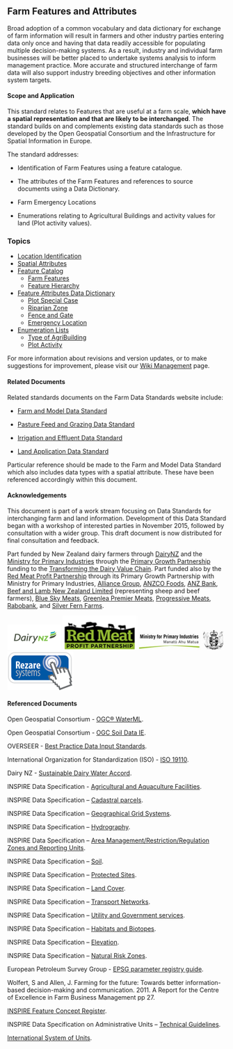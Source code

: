 ## Farm Features and Attributes

Broad adoption of a common vocabulary and data dictionary for exchange of farm information will result in farmers and other industry parties entering data only once and having that data readily accessible for populating multiple decision-making systems. As a result, industry and individual farm businesses will be better placed to undertake systems analysis to inform management practice. More accurate and structured interchange of farm data will also support industry breeding objectives and other information system targets.

#### Scope and Application

This standard relates to Features that are useful at a farm scale, **which have a spatial representation and that are likely to be interchanged**. The standard builds on and complements existing data standards such as those developed by the Open Geospatial Consortium and the Infrastructure for Spatial Information in Europe.

The standard addresses:

* Identification of Farm Features using a feature catalogue.

* The attributes of the Farm Features and references to source documents using a Data Dictionary.

* Farm Emergency Locations

* Enumerations relating to Agricultural Buildings and activity values for land (Plot activity values).

### Topics

* [Location Identification](FFADS_Location-Identification_&_Spatial-Attributes.md#Location-Identification)
* [Spatial Attributes](FFADS_Location-Identification_&_Spatial-Attributes.md#Spatial-Attributes)
* [Feature Catalog](FFADS_Feature-Catalogue.md)
  * [Farm Features](FFADS_Feature-Catalogue.md#Farm-Features)
  * [Feature Hierarchy](FFADS_Feature-Catalogue.md#Feature-Hierarchy)
* [Feature Attributes Data Dictionary](FFADS_Feature-Attributes-Data-Dictionary.md)
  * [Plot Special Case](FFADS_Feature-Attributes-Data-Dictionary.md#Plot-Special-Case-Attributes)
  * [Riparian Zone](FFADS_Feature-Attributes-Data-Dictionary.md#Riparian-Zone-Attributes)
  * [Fence and Gate](FFADS_Feature-Attributes-Data-Dictionary.md#Fence-and-Gate-Attributes)
  * [Emergency Location](FFADS_Feature-Attributes-Data-Dictionary.md#Emergency-Location-Attributes)
* [Enumeration Lists](FFADS_Enumeration-Lists.md)
  * [Type of AgriBuilding](FFA_Enumeration-Lists.md#Type-of-AgriBuilding-Value-Enumeration-List)
  * [Plot Activity](FFA_Enumeration-Lists.md#Plot-Activity-Value-Enumeration-List)

For more information about revisions and version updates, or to make suggestions for improvement, please visit our [Wiki Management](FFADS_Wiki-Management.md) page.


#### Related Documents

Related standards documents on the Farm Data Standards website include:

* [Farm and Model Data Standard](https://github.com/Datalinker-Org/Farm-Data-Standards/blob/master/Farm%20Model/README.md)

* [Pasture Feed and Grazing Data Standard](https://github.com/Datalinker-Org/Farm-Data-Standards/blob/master/Pasture%20Graze%20and%20Feed/README.md)

* [Irrigation and Effluent Data Standard](https://github.com/Datalinker-Org/Farm-Data-Standards/blob/master/Irrigation%20and%20Effluent/README.md)

* [Land Application Data Standard](https://github.com/Datalinker-Org/Farm-Data-Standards/blob/master/Land%20Application%20Standard/README.md)

Particular reference should be made to the Farm and Model Data Standard which also includes data types with a spatial attribute. These have been referenced accordingly within this document.

#### Acknowledgements

This document is part of a work stream focusing on Data Standards for interchanging farm and land information. Development of this Data Standard began with a workshop of interested parties in November 2015, followed by consultation with a wider group. This draft document is now distributed for final consultation and feedback. 

Part funded by New Zealand dairy farmers through [DairyNZ](https://www.dairynz.co.nz/) and the [Ministry for Primary Industries](https://www.mpi.govt.nz/) through the [Primary Growth Partnership](https://www.mpi.govt.nz/funding-and-programmes/sustainable-food-and-fibre-futures/primary-growth-partnership/) funding to the [Transforming the Dairy Value Chain](https://www.mpi.govt.nz/funding-and-programmes/sustainable-food-and-fibre-futures/primary-growth-partnership/completed-pgp-programmes/transforming-the-dairy-value-chain/). Part funded also by the [Red Meat Profit Partnership](https://www.rmpp.co.nz/) through its Primary Growth Partnership with Ministry for Primary Industries, [Alliance Group](https://www.alliance.co.nz/), [ANZCO Foods](https://anzcofoods.com/), [ANZ Bank](https://www.anz.com), [Beef and Lamb New Zealand Limited](https://beeflambnz.com/) (representing sheep and beef farmers), [Blue Sky Meats](https://bluesky.co.nz/), [Greenlea Premier Meats](https://www.greenlea.co.nz/), [Progressive Meats](https://www.progressivemeats.co.nz/), [Rabobank](rabobank.com), and [Silver Fern Farms](https://www.silverfernfarms.com/). 

![DairyNZLogo](https://github.com/Datalinker-Org/Farm-Data-Standards/blob/master/Images/DairyNZ.png)
![RMPPLogo](https://github.com/Datalinker-Org/Farm-Data-Standards/blob/master/Images/RMPP.png)
![MPILogo](https://github.com/Datalinker-Org/Farm-Data-Standards/blob/master/Images/MPI.png)
![RezareSystemsLogo](https://github.com/Datalinker-Org/Farm-Data-Standards/blob/master/Images/RezareSystems.png)

#### Referenced Documents 

Open Geospatial Consortium - [OGC® WaterML](http://www.opengeospatial.org/standards/waterml).

Open Geospatial Consortium - [OGC Soil Data IE](http://www.opengeospatial.org/projects/initiatives/soildataie).

OVERSEER - [Best Practice Data Input Standards](https://www.waikatoregion.govt.nz/assets/WRC/Council/Policy-and-Plans/HR/ReadProposedPlan/Overseer.pdf).

International Organization for Standardization (ISO) - [ISO 19110](https://www.iso.org/obp/ui/#iso:std:iso:19110:ed-1:v1:en).

Dairy NZ - [Sustainable Dairy Water Accord](http://www.dairynz.co.nz/media/3286407/sustainable-dairying-water-accord-2015.pdf).

INSPIRE  Data Specification - [Agricultural and Aquaculture Facilities](http://inspire.ec.europa.eu/documents/Data_Specifications/INSPIRE_DataSpecification_AF_v3.0.pdf).

INSPIRE Data Specification – [Cadastral parcels](http://inspire.ec.europa.eu/documents/Data_Specifications/INSPIRE_DataSpecification_CP_v3.1.pdf).

INSPIRE Data Specification – [Geographical Grid Systems](http://inspire.ec.europa.eu/documents/Data_Specifications/INSPIRE_DataSpecification_GG_v3.1.pdf).

INSPIRE Data Specification – [Hydrography](http://inspire.ec.europa.eu/documents/Data_Specifications/INSPIRE_DataSpecification_HY_v3.1.pdf).

INSPIRE Data Specification – [Area Management/Restriction/Regulation Zones and Reporting Units](http://inspire.ec.europa.eu/documents/Data_Specifications/INSPIRE_DataSpecification_AM_v3.0.pdf).

INSPIRE Data Specification – [Soil](http://inspire.ec.europa.eu/documents/Data_Specifications/INSPIRE_DataSpecification_SO_v3.0.pdf).

INSPIRE Data Specification – [Protected Sites](http://inspire.ec.europa.eu/documents/Data_Specifications/INSPIRE_DataSpecification_PS_v3.2.pdf).

INSPIRE Data Specification – [Land Cover](http://inspire.ec.europa.eu/documents/Data_Specifications/INSPIRE_DataSpecification_LC_v3.0.pdf).

INSPIRE Data Specification – [Transport Networks](https://inspire.ec.europa.eu/file/1723/download?token=0GOYYbMF).

INSPIRE Data Specification – [Utility and Government services](https://inspire.ec.europa.eu/file/1518/download?token=sGDcVnQQ).

INSPIRE Data Specification – [Habitats and Biotopes](https://inspire.ec.europa.eu/file/1524/download?token=an0ToVBS).

INSPIRE Data Specification – [Elevation](https://inspire.ec.europa.eu/file/1530/download?token=pq85sbLG).

INSPIRE Data Specification – [Natural Risk Zones](https://inspire.ec.europa.eu/file/1541/download?token=MK-3mZr-).

European Petroleum Survey Group - [EPSG parameter registry guide](http://www.iogp.org/pubs/373-07-3.pdf).

Wolfert, S and Allen, J. Farming for the future: Towards better information-based decision-making and communication. 2011. A Report for the Centre of Excellence in Farm Business Management pp 27.

[INSPIRE Feature Concept Register](http://inspire.ec.europa.eu/featureconcept).

INSPIRE Data Specification on Administrative Units – [Technical Guidelines](https://inspire.ec.europa.eu/file/1727/download?token=ay7GNn1e).

[International System of Units](https://en.wikipedia.org/wiki/International_System_of_Units).
